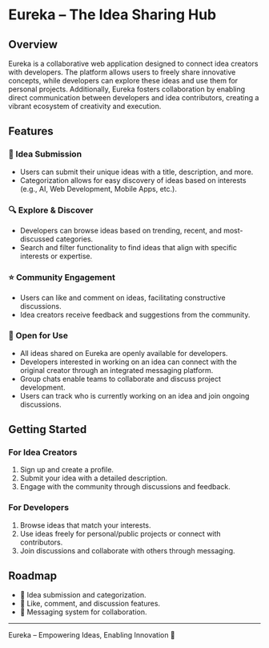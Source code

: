 # Eureka – The Idea Sharing Hub

## Overview
Eureka is a collaborative web application designed to connect idea creators with developers. The platform allows users to freely share innovative concepts, while developers can explore these ideas and use them for personal projects. Additionally, Eureka fosters collaboration by enabling direct communication between developers and idea contributors, creating a vibrant ecosystem of creativity and execution.

## Features

### 📝 Idea Submission
- Users can submit their unique ideas with a title, description, and more.
- Categorization allows for easy discovery of ideas based on interests (e.g., AI, Web Development, Mobile Apps, etc.).

### 🔍 Explore & Discover
- Developers can browse ideas based on trending, recent, and most-discussed categories.
- Search and filter functionality to find ideas that align with specific interests or expertise.

### ⭐ Community Engagement
- Users can like and comment on ideas, facilitating constructive discussions.
- Idea creators receive feedback and suggestions from the community.

### 🔗 Open for Use
- All ideas shared on Eureka are openly available for developers.
- Developers interested in working on an idea can connect with the original creator through an integrated messaging platform.
- Group chats enable teams to collaborate and discuss project development.
- Users can track who is currently working on an idea and join ongoing discussions.

## Getting Started
### For Idea Creators
1. Sign up and create a profile.
2. Submit your idea with a detailed description.
3. Engage with the community through discussions and feedback.

### For Developers
1. Browse ideas that match your interests.
2. Use ideas freely for personal/public projects or connect with contributors.
3. Join discussions and collaborate with others through messaging.

## Roadmap
- 🚧 Idea submission and categorization.
- 🚧  Like, comment, and discussion features.
- 🚧  Messaging system for collaboration.

---
Eureka – Empowering Ideas, Enabling Innovation 🚀
